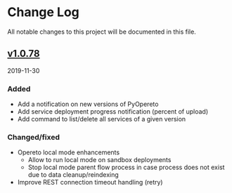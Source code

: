 # Change Log
All notable changes to this project will be documented in this file.

## [v1.0.78](https://github.com/opereto/pyopereto/releases/tag/1.0.78)
2019-11-30

### Added
* Add a notification on new versions of PyOpereto
* Add service deployment progress notification (percent of upload)
* Add command to list/delete all services of a given version

### Changed/fixed
* Opereto local mode enhancements
  * Allow to run local mode on sandbox deployments
  * Stop local mode parent flow process in case process does not exist due to data cleanup/reindexing
* Improve REST connection timeout handling (retry)

